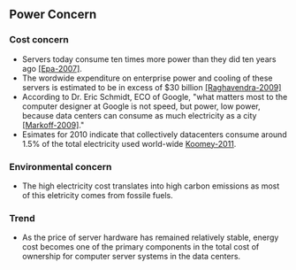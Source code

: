 Power Concern
---

### Cost concern
- Servers today consume ten times more power than they did ten years ago [[Epa-2007]](https://github.com/hxwang/GreenDC-Summary/blob/master/US-EPA-Report-on-Server-and-Data-Center-Energy-Efficiency.md).
- The wordwide expenditure on enterprise power and cooling of these servers is estimated to be in excess of $30 billion [[Raghavendra-2009]](https://github.com/hxwang/GreenDC-Summary/blob/master/RaR08-No-Power-Struggles-Coordinated-Multi-Level-Management-for-the-Data-Center.md)
- According to Dr. Eric Schmidt, ECO of Google, "what matters most to the computer designer at Google is not speed, but power, low power, because data centers can consume as much electricity as a city [[Markoff-2009]](https://github.com/hxwang/GreenDC-Summary/blob/master/MarkoffL02_Intel's-Huge-Bet-Turns-Iffy.md)."
- Esimates for 2010 indicate that collectively datacenters consume around 1.5% of the total electricity used world-wide [Koomey-2011](http://www.analyticspress.com/datacenters.html).

### Environmental concern
- The high electricity cost translates into high carbon emissions as most of this eletricity comes from fossile fuels. 

### Trend
- As the price of server hardware has remained relatively stable, energy cost becomes one of the primary components in the total cost of ownership for computer server systems in the data centers. 

### 
